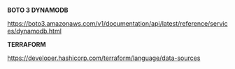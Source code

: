 **BOTO 3 DYNAMODB**

https://boto3.amazonaws.com/v1/documentation/api/latest/reference/services/dynamodb.html

**TERRAFORM**

https://developer.hashicorp.com/terraform/language/data-sources
